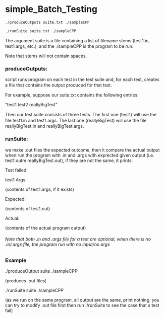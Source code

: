 # simple_Batch_Testing

`./produceOutputs suite.txt ./sampleCPP`

`./runSuite suite.txt ./sampleCPP`

The argument suite is a ﬁle containing a list of ﬁlename stems (test1.in, test1.args, etc.), and the ./sampleCPP is the program to be run. 

Note that stems will not contain spaces.

### produceOutputs:
script runs program on each test in the test suite and, for each test, creates a ﬁle that contains the output produced for that test. 

For example, suppose our suite.txt contains the following entries:

"test1 test2 reallyBigTest"

Then our test suite consists of three tests. The ﬁrst one (test1) will use the ﬁle test1.in and test1.args.  The last one (reallyBigTest) will use the ﬁle reallyBigTest.in and reallyBigTest.args. 

### runSuite: 
we make .out files the expected outcome, then it compare the actual output when run the program with .in and .args with exprected given output (i.e. test1.outm reallyBigTest.out), if they are not the same, it prints:

Test failed:

test1 Args: 

(contents of test1.args, if it exists) 

Expected: 

(contents of test1.out) 

Actual: 

(contents of the actual program output)

###### Note that both .in and .args file for a test are optional, when there is no .in/.args file, the program run with no input/no args

### Example

./produceOutput suite ./sampleCPP

(produces .out files)

./runSuite suite ./sampleCPP

(as we run on the same program, all output are the same, print nothing, you can try to modify .out file first then run ./runSuite to see the case that a test fail)


